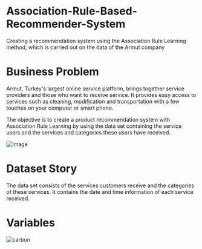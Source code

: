 # Association-Rule-Based-Recommender-System
Creating a recommendation system using the Association Rule Learning method, which is carried out on the data of the Armut company

# Business Problem
Armut, Turkey's largest online service platform, brings together service providers and those who want to receive service. It provides easy access to services such as cleaning, modification and transportation with a few touches on your computer or smart phone.

The objective is to create a product recommendation system with Association Rule Learning by using the data set containing the service users and the services and categories these users have received.

![image](https://user-images.githubusercontent.com/78611982/190860701-d43edda3-5f14-4a7b-afa3-7200eb922508.png)

# Dataset Story
The data set consists of the services customers receive and the categories of these services. It contains the date and time information of each service received.

# Variables
![carbon](https://user-images.githubusercontent.com/78611982/190860792-a68f4d91-183c-4576-8859-e42a447f2b7d.png)
